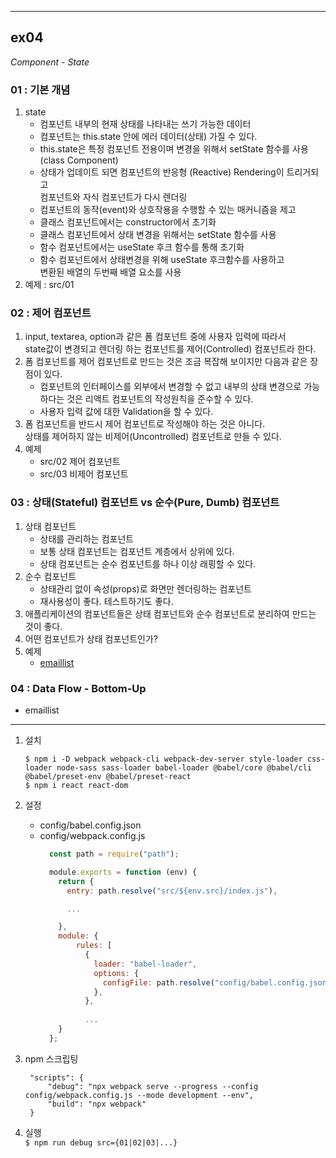 ___
## ex04
_Component - State_

### 01 : 기본 개념
  1. state
     - 컴포넌트 내부의 현재 상태를 나타내는 쓰기 가능한 데이터
     - 컴포넌트는 this.state 안에 에러 데이터(상태) 가질 수 있다.
     - this.state은 특정 컴포넌트 전용이며 변경을 위해서 setState 함수를 사용 (class Component)
     - 상태가 업데이트 되면 컴포넌트의 반응형 (Reactive) Rendering이 트리거되고  
     컴포넌트와 자식 컴포넌트가 다시 렌더링
     - 컴포넌트의 동작(event)와 상호작용을 수행할 수 있는 매커니즘을 제고
     - 클래스 컴포넌트에서는 constructor에서 초기화
     - 클래스 컴포넌트에서 상태 변경을 위해서는 setState 함수를 사용
     - 함수 컴포넌트에서는 useState 후크 함수를 통해 초기화
     - 함수 컴포넌트에서 상태변경을 위해 useState 후크함수를 사용하고  
     변환된 배열의 두번째 배열 요소를 사용
  2. 예제 : src/01
### 02 : 제어 컴포넌트
  1. input, textarea, option과 같은 폼 컴포넌트 중에 사용자 입력에 따라서  
  state값이 변경되고 렌더링 하는 컴포넌트를 제어(Controlled) 컴포넌트라 한다.
  2. 폼 컴포넌트를 제어 컴포넌트로 만드는 것은 조금 복잡해 보이지만 다음과 같은 장점이 있다.
      - 컴포넌트의 인터페이스를 외부에서 변경할 수 없고 내부의 상태 변경으로 가능하다는 것은 리액트 컴포넌트의 작성원칙을 준수할 수 있다.
      - 사용자 입력 값에 대한 Validation을 할 수 있다.  
  3. 폼 컴포넌트을 반드시 제어 컴포넌트로 작성해야 하는 것은 아니다.  
  상태를 제어하지 않는 비제어(Uncontrolled) 컴포넌트로 만들 수 있다.
  4. 예제
     - src/02 제어 컴포넌트
     - src/03 비제어 컴포넌트
### 03 : 상태(Stateful) 컴포넌트 vs 순수(Pure, Dumb) 컴포넌트
  1. 상태 컴포넌트
     - 상태를 관리하는 컴포넌트
     - 보통 상태 컴포넌트는 컴포넌트 계층에서 상위에 있다.
     - 상태 컴포넌트는 순수 컴포넌트를 하나 이상 래핑할 수 있다.
  2. 순수 컴포넌트
     - 상태관리 없이 속성(props)로 화면만 렌더링하는 컴포넌트
     - 재사용성이 좋다. 테스트하기도 좋다.
  3. 애플리케이션의 컴포넌트들은 상태 컴포넌트와 순수 컴포넌트로 분리하여 만드는 것이 좋다.
  4. 어떤 컴포넌트가 상태 컴포넌트인가?
  5. 예제
     - [emaillist](../../emaillist/)
### 04 : Data Flow - Bottom-Up
- emaillist

___

1. 설치
    ```shell
    $ npm i -D webpack webpack-cli webpack-dev-server style-loader css-loader node-sass sass-loader babel-loader @babel/core @babel/cli @babel/preset-env @babel/preset-react
    $ npm i react react-dom
    ```

2. 설정
   - config/babel.config.json
   - config/webpack.config.js
        ```js
          const path = require("path");

          module.exports = function (env) {
            return {
              entry: path.resolve("src/${env.src}/index.js"),

              ...

            },
            module: {
                rules: [
                  {
                    loader: "babel-loader",
                    options: {
                      configFile: path.resolve("config/babel.config.json"),
                    },
                  },
                  
                  ...
            }
          };
        ```

3. npm 스크립팅
   ```jsonc
    "scripts": {
        "debug": "npx webpack serve --progress --config config/webpack.config.js --mode development --env",
        "build": "npx webpack"
    }
   ```

4. 실행  
   `$ npm run debug src={01|02|03|...}` 